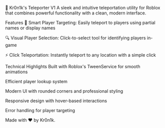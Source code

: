 🚀 Kr0n1k's Teleporter V1
A sleek and intuitive teleportation utility for Roblox that combines powerful functionality with a clean, modern interface.

Features
🎯 Smart Player Targeting: Easily teleport to players using partial names or display names

🔍 Visual Player Selection: Click-to-select tool for identifying players in-game

⚡ Click Teleportation: Instantly teleport to any location with a simple click

Technical Highlights
Built with Roblox's TweenService for smooth animations

Efficient player lookup system

Modern UI with rounded corners and professional styling

Responsive design with hover-based interactions

Error handling for player targeting

Made with ❤️ by Kr0n1k.
